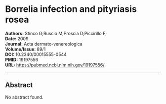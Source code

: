 # Borrelia infection and pityriasis rosea

**Authors:** Stinco G;Ruscio M;Proscia D;Piccirillo F;  
**Date:** 2009  
**Journal:** Acta dermato-venereologica  
**Volume/Issue:** 89/1  
**DOI:** 10.2340/00015555-0544  
**PMID:** 19197556  
**URL:** https://pubmed.ncbi.nlm.nih.gov/19197556/

---

## Abstract

No abstract found.
